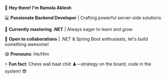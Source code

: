 🚀 **Hey there! I'm Ramola Aklesh**  

💻 **Passionate Backend Developer** | Crafting powerful server-side solutions  

🌱 **Currently mastering .NET** | Always eager to learn and grow  

🤝 **Open to collaborations** | .NET & Spring Boot enthusiasts, let's build something awesome!  

😄 **Pronouns**: He/Him  

⚡ **Fun fact**: Chess wali baat chiit ♟️—strategy on the board, code in the system! 😎  
